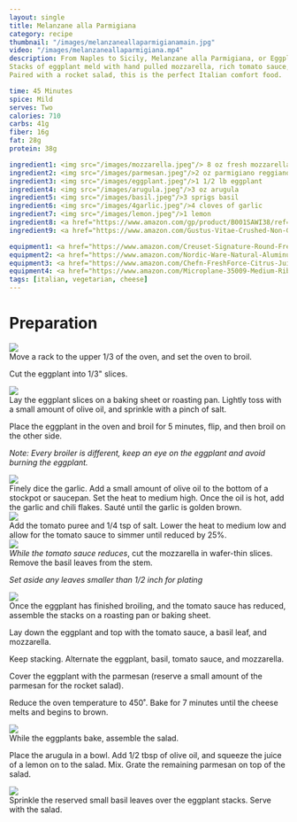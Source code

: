 ```yaml
---
layout: single
title: Melanzane alla Parmigiana
category: recipe
thumbnail: "/images/melanzaneallaparmigianamain.jpg"
video: "/images/melanzaneallaparmigiana.mp4"
description: From Naples to Sicily, Melanzane alla Parmigiana, or Eggplant Parmigiana, is a staple of southern Italy. 
Stacks of eggplant meld with hand pulled mozzarella, rich tomato sauce, fresh basil, and savory parmesan cheese. 
Paired with a rocket salad, this is the perfect Italian comfort food.

time: 45 Minutes
spice: Mild
serves: Two
calories: 710
carbs: 41g
fiber: 16g
fat: 28g
protein: 38g

ingredient1: <img src="/images/mozzarella.jpeg"/> 8 oz fresh mozzarella 
ingredient2: <img src="/images/parmesan.jpeg"/>2 oz parmigiano reggiano
ingredient3: <img src="/images/eggplant.jpeg"/>1 1/2 lb eggplant
ingredient4: <img src="/images/arugula.jpeg"/>3 oz arugula
ingredient5: <img src="/images/basil.jpeg"/>3 sprigs basil
ingredient6: <img src="/images/4garlic.jpeg"/>4 cloves of garlic
ingredient7: <img src="/images/lemon.jpeg"/>1 lemon
ingredient8: <a href="https://www.amazon.com/gp/product/B001SAWI38/ref=as_li_qf_sp_asin_il_tl?ie=UTF8&tag=cilalime-20&camp=1789&creative=9325&linkCode=as2&creativeASIN=B001SAWI38&linkId=f50a9f64e07d6fe1dfa9c524415c9b72"><img src="/images/tomatopuree.png"/>2 cup pureed tomatoes</a>
ingredient9: <a href="https://www.amazon.com/Gustus-Vitae-Crushed-Non-GMO-Seasoning/dp/B00T8AVQ4M/ref=as_li_ss_tl?s=grocery&ie=UTF8&qid=1481945021&sr=1-6&keywords=organic+red+pepper+flakes&linkCode=ll1&tag=cilalime09-20&linkId=3eacf8e946e0323de7e947533f61f45f"><img src="/images/chiliflakes.jpeg"/>1/2 tsp chili flakes</a>

equipment1: <a href="https://www.amazon.com/Creuset-Signature-Round-French-Truffle/dp/B0076NOFSC/ref=as_li_ss_tl?s=kitchen&rps=1&ie=UTF8&qid=1481598867&sr=1-38&keywords=le+creuset&refinements=p_85:2470955011&th=1&linkCode=ll1&tag=cilalime09-20&linkId=9987204213f6c7ac4d1e12889972e623"><img src="/images/stockpot.jpeg"/>stockpot</a>
equipment2: <a href="https://www.amazon.com/Nordic-Ware-Natural-Aluminum-Commercial/dp/B000G0KJG4/ref=as_li_ss_tl?s=kitchen&rps=1&ie=UTF8&qid=1481599505&sr=1-5&keywords=baking+sheet&refinements=p_85:2470955011&linkCode=ll1&tag=cilalime09-20&linkId=678ae86e82d77d1a2615466229b01cfd"><img src="/images/bakingsheet.jpeg"/>baking sheet</a>
equipment3: <a href="https://www.amazon.com/Chefn-FreshForce-Citrus-Juicer-Lemon/dp/B002XOB0P0/ref=as_li_ss_tl?s=kitchen&ie=UTF8&qid=1482038971&sr=1-2-spons&keywords=citrus+juicer&psc=1&linkCode=ll1&tag=cilalime09-20&linkId=fead6ab94c6288d353210420231dcb8a"><img src="/images/citrusjuicer.jpeg"/>citrus juicer </a>
equipment4: <a href="https://www.amazon.com/Microplane-35009-Medium-Ribbon-Grater/dp/B00009WE3V/ref=as_li_ss_tl?s=kitchen&ie=UTF8&qid=1482039177&sr=1-10&keywords=microplane&linkCode=ll1&tag=cilalime09-20&linkId=e0f7f0f676e7565f4b0f1ff0b4f8c1f6"><img src="/images/coarsegrater.jpeg"/>coarse grater </a>
tags: [italian, vegetarian, cheese]
---
```

<div id="preparation">
<h1>Preparation</h1>
</div>

<div id="instruction">
<div id="image"><img src="/images/melanzaneallaparmigiana1.jpeg"/> </div>
<div id="step">Move a rack to the upper 1/3 of the oven, and set the oven to broil.<p>Cut the eggplant into 1/3" slices.</p></div>
</div>

<div id="instruction">
<div id="image"><img src="/images/melanzaneallaparmigiana2.jpeg"/> </div>
<div id="step">Lay the eggplant slices on a baking sheet or roasting pan. Lightly toss with a small amount of olive oil, and sprinkle with a pinch of salt.
<p>Place the eggplant in the oven and broil for 5 minutes, flip, and then broil on the other side.</p>
<p><i>Note: Every broiler is different, keep an eye on the eggplant and avoid burning the eggplant.</i></p></div>
</div>

<div id="instruction">
<div id="image"><img src="/images/melanzaneallaparmigiana3.jpeg"/> </div>
<div id="step">Finely dice the garlic. Add a small amount of olive oil to the bottom of a stockpot or saucepan. Set the heat to medium high. Once the oil is hot, add the garlic and chili flakes. Sauté until the garlic is golden brown.</div>
</div>

<div id="instruction">
<div id="image"><img src="/images/melanzaneallaparmigiana4.jpeg"/> </div>
<div id="step">Add the tomato puree and 1/4 tsp of salt. Lower the heat to medium low and allow for the tomato sauce to simmer until reduced by 25%.</div>
</div>

<div id="instruction">
<div id="image"><img src="/images/melanzaneallaparmigiana5.jpeg"/> </div>
<div id="step"><i>While the tomato sauce reduces</i>, cut the mozzarella in wafer-thin slices. Remove the basil leaves from the stem.
<p><i>Set aside any leaves smaller than 1/2 inch for plating</i></p></div>
</div>

<div id="instruction">
<div id="image"><img src="/images/melanzaneallaparmigiana6.jpeg"/> </div>
<div id="step">Once the eggplant has finished broiling, and the tomato sauce has reduced, assemble the stacks on a roasting pan or baking sheet. 
<p>Lay down the eggplant and top with the tomato sauce, a basil leaf, and mozzarella.</p>
<p>Keep stacking. Alternate the eggplant, basil, tomato sauce, and mozzarella.</p>
<p>Cover the eggplant with the parmesan (reserve a small amount of the parmesan for the rocket salad).</p>
<p>Reduce the oven temperature to 450˚. Bake for 7 minutes until the cheese melts and begins to brown.</p></div>
</div>

<div id="instruction">
<div id="image"><img src="/images/melanzaneallaparmigiana7.jpeg"/> </div>
<div id="step">While the eggplants bake, assemble the salad.
<p>Place the arugula in a bowl. Add 1/2 tbsp of olive oil, and squeeze the juice of a lemon on to the salad. Mix. Grate the remaining parmesan on top of the salad.</p></div>
</div>

<div id="instruction">
<div id="image"><img src="/images/melanzaneallaparmigiana8.jpeg"/> </div>
<div id="step">Sprinkle the reserved small basil leaves over the eggplant stacks. Serve with the salad.</div>
</div>

